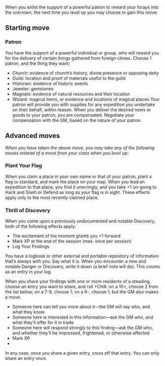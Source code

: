 When you enlist the support of a powerful patron to reward your forays into the unknown, the next time you level up you may choose to gain this move:

## Starting move

### Patron

You have the support of a powerful individual or group, who will reward you for the delivery of certain things gathered from foreign climes. Choose 1 patron, and the thing they want:

* Church: evidence of church’s history, divine presence or opposing deity
* Guild: location and proof of materials useful to the guild
* Historian: evidence of historic events
* Jeweler: gemstones
* Magnate: evidence of natural resources and their location
* Wizard: magical items, or evidence and locations of magical places
  Your patron will provide you with supplies for any expedition you undertake on their behalf, within reason. When you deliver the desired news or goods to your patron, you are compensated. Negotiate your compensation with the GM, based on the nature of your patron.

## Advanced moves

*When you have taken the above move, you may take any of the following moves instead of a move from your class when you level up:*

### Plant Your Flag

When you claim a place in your own name or that of your patron, plant a flag or standard, and mark the place on your map. When you lead an expedition to that place, you find it unerringly, and you take +1 on-going to Hack and Slash or Defend as long as your flag is in sight. These effects apply only to the most recently claimed place.

### Thrill of Discovery

When you come upon a previously undocumented and notable Discovery, both of the following effects apply:

* The excitement of the moment grants you +1 forward
* Mark XP at the end of the session (max. once per session)
* Log Your Findings

You have a logbook or other external and portable repository of information that’s always with you. Say what it is. When you encounter a new and notable Danger or Discovery, write it down (a brief note will do). This counts as an entry in your log.

When you share your findings with one or more residents of a steading, choose an entry you want to share, and roll +CHA: on a 10+, choose 2 from the list below; on a 7-9, choose 1; on a 6-, choose 1, but the GM also makes a move.

* Someone here can tell you more about it—the GM will say who, and what they know
* Someone here is interested in this information—ask the GM who, and what they’ll offer for it in trade
* Someone here will respond strongly to this finding—ask the GM who, and whether they’ll be impressed, frightened, or otherwise affected
* Mark XP
* 

In any case, once you share a given entry, cross off that entry. You can only share an entry once.
